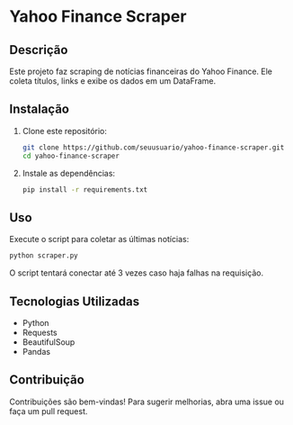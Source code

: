 # Yahoo Finance Scraper

## Descrição
Este projeto faz scraping de notícias financeiras do Yahoo Finance. Ele coleta títulos, links e exibe os dados em um DataFrame.

## Instalação
1. Clone este repositório:
   ```bash
   git clone https://github.com/seuusuario/yahoo-finance-scraper.git
   cd yahoo-finance-scraper
   ```

2. Instale as dependências:
   ```bash
   pip install -r requirements.txt
   ```

## Uso
Execute o script para coletar as últimas notícias:
```bash
python scraper.py
```

O script tentará conectar até 3 vezes caso haja falhas na requisição.

## Tecnologias Utilizadas
- Python
- Requests
- BeautifulSoup
- Pandas

## Contribuição
Contribuições são bem-vindas! Para sugerir melhorias, abra uma issue ou faça um pull request.

